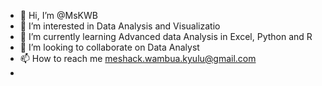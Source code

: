 - 👋 Hi, I’m @MsKWB
- 👀 I’m interested in Data Analysis and Visualizatio
- 🌱 I’m currently learning Advanced data Analysis in Excel, Python and R
- 💞️ I’m looking to collaborate on Data Analyst 
- 📫 How to reach me meshack.wambua.kyulu@gmail.com
-

<!---
MsKWB/MsKWB is a ✨ special ✨ repository because its `README.md` (this file) appears on your GitHub profile.
You can click the Preview link to take a look at your changes.
--->
